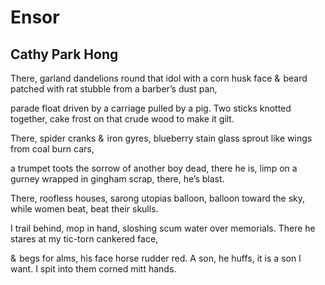 # Ensor
## Cathy Park Hong
There, garland dandelions round that idol
with a corn husk face &  beard
patched with rat stubble from a barber’s dust pan,

parade float driven by a carriage pulled by a pig.
Two sticks knotted together,
cake frost on that crude wood to make it gilt.

There, spider cranks &  iron gyres,
blueberry stain glass sprout
like wings from coal burn cars,

a trumpet toots the sorrow of another boy dead,
there he is, limp on a gurney wrapped in gingham scrap,
there, he’s blast.

There, roofless houses,
sarong utopias balloon, balloon toward the sky,
while women beat, beat their skulls.

I trail behind, mop in hand,
sloshing scum water over memorials.
There he stares at my tic-torn cankered face,

&  begs for alms, his face horse rudder red.
A son, he huffs, it is a son I want.
I spit into them corned mitt hands.